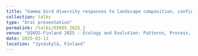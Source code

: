 ```yaml
---
title: "Gamma bird diversity responses to landscape composition, configuration, and heterogeneity across landscapes in Finland"
collection: talks
type: "Oral presentation"
permalink: /talks/OIKOS_2025_1
venue: "OIKOS-Finland 2025 - Ecology and Evolution: Patterns, Process, and Applications"
date: 2025-03-13
location: "Jyväskylä, Finland"
---
```

